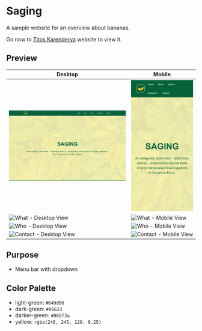 # Saging
A sample website for an overview about bananas.

Go now to [Titos Karenderya](https://titos-karenderya-mrg.netlify.com) website to view it.

## Preview
|   Desktop   |   Mobile    |
| ----------- | ----------- |
| ![Home - Desktop View](./img/snapshots/home-desktop.png) | ![Home - Mobile View](./img/snapshots/home-mobile.png) |
| ![What - Desktop View](./img/snapshots/what-desktop.png) | ![What - Mobile View](./img/snapshots/what-mobile.png) |
| ![Who - Desktop View](./img/snapshots/who-desktop.png) | ![Who - Mobile View](./img/snapshots/who-mobile.png) |
| ![Contact - Desktop View](./img/snapshots/contact-desktop.png) | ![Contact - Mobile View](./img/snapshots/contact-mobile.png) |
  
## Purpose
* Menu bar with dropdown

## Color Palette
* light-green: `#649d66`
* dark-green: `#06623`
* darker-green: `#065f3a`
* yellow: `rgba(246, 245, 120, 0.25)`
  